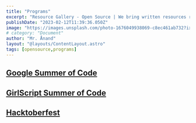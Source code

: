 ```yaml
---
title: "Programs"
excerpt: "Resource Gallery - Open Source | We bring written resources realated to open source technoloy."
publishDate: "2023-02-12T11:39:36.050Z"
image: "https://images.unsplash.com/photo-1676049938069-c8ec461ab732?ixlib=rb-4.0.3&ixid=MnwxMjA3fDB8MHxwaG90by1wYWdlfHx8fGVufDB8fHx8&auto=format&fit=crop&w=2070&q=80"
# category: "Document"
author: "Mr. Ånand"
layout: "@layouts/ContentLayout.astro"
tags: [opensource,programs]
---
```


## [Google Summer of Code](https://summerofcode.withgoogle.com/)

## [GirlScript Summer of Code](https://gssoc.girlscript.tech/)

## [Hacktoberfest](https://hacktoberfest.com/)

